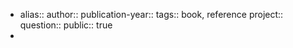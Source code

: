 - alias::
  author::
  publication-year::
  tags:: book, reference
  project:: 
  question::
  public:: true
-